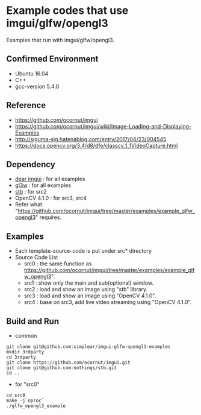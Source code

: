 # Example codes that use imgui/glfw/opengl3

Examples that run with imgui/glfw/opengl3.

## Confirmed Environment
- Ubuntu 16.04
- C++
- gcc-version 5.4.0

## Reference
- https://github.com/ocornut/imgui
- https://github.com/ocornut/imgui/wiki/Image-Loading-and-Displaying-Examples
- http://siguma-sig.hatenablog.com/entry/2017/04/23/004545
- https://docs.opencv.org/3.4/d8/dfe/classcv_1_1VideoCapture.html

## Dependency
- [dear imgui](https://github.com/ocornut/imgui) : for all examples
- [gl3w](https://www.glfw.org) : for all examples
- [stb](https://github.com/nothings/stb) : for src2
- OpenCV 4.1.0 : for src3, src4
- Refer what "https://github.com/ocornut/imgui/tree/master/examples/example_glfw_opengl3" requires.

## Examples
- Each template-source-code is put under src* directory 
- Source Code List
    - src0 : the same function as https://github.com/ocornut/imgui/tree/master/examples/example_glfw_opengl3".
    - src1 : show only the main and sub(optional) window.
    - src2 : load and show an image using "stb" library.
    - src3 : load and show an image using "OpenCV 4.1.0".
    - src4 : base on src3, add live video streaming using "OpenCV 4.1.0".

## Build and Run
- common

```
git clone git@github.com:simplear/imgui-glfw-opengl3-examples
mkdir 3rdparty
cd 3rdparty
git clone https://github.com/ocornut/imgui.git
git clone git@github.com:nothings/stb.git
cd ..
```

- for "src0"

```
cd src0
make -j`nproc`
./glfw_opengl3_example
```


